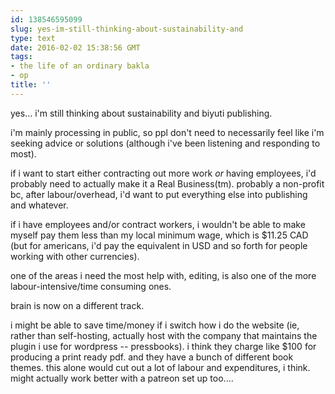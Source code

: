 ```yaml
---
id: 138546595099
slug: yes-im-still-thinking-about-sustainability-and
type: text
date: 2016-02-02 15:38:56 GMT
tags:
- the life of an ordinary bakla
- op
title: ''
---
```

yes... i'm still thinking about sustainability and biyuti publishing.

i'm mainly processing in public, so ppl don't need to necessarily feel like i'm seeking advice or solutions (although i've been listening and responding to most).

if i want to start either contracting out more work *or* having employees, i'd probably need to actually make it a Real Business(tm). probably a non-profit bc, after labour/overhead, i'd want to put everything else into publishing and whatever.

if i have employees and/or contract workers, i wouldn't be able to make myself pay them less than my local minimum wage, which is $11.25 CAD (but for americans, i'd pay the equivalent in USD and so forth for people working with other currencies).

one of the areas i need the most help with, editing, is also one of the more labour-intensive/time consuming ones.

brain is now on a different track.

i might be able to save time/money if i switch how i do the website (ie, rather than self-hosting, actually host with the company that maintains the plugin i use for wordpress -- pressbooks). i think they charge like $100 for producing a print ready pdf. and they have a bunch of different book themes. this alone would cut out a lot of labour and expenditures, i think. might actually work better with a patreon set up too....